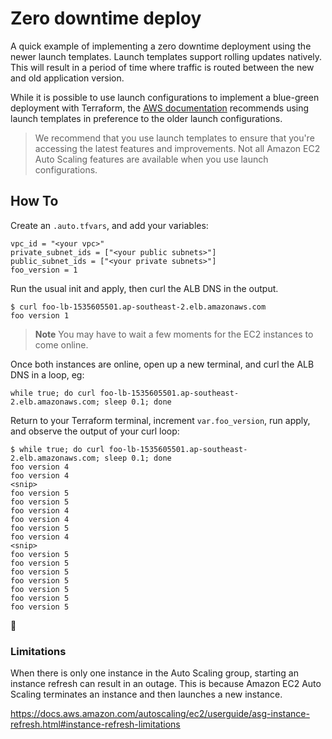 # Zero downtime deploy
A quick example of implementing a zero downtime deployment using the newer launch templates. Launch templates support rolling updates natively. This will result in a period of time where traffic is routed between the new and old application version.

While it is possible to use launch configurations to implement a blue-green deployment with Terraform, the [AWS documentation](https://docs.aws.amazon.com/autoscaling/ec2/userguide/launch-templates.html) recommends using launch templates in preference to the older launch configurations.
> We recommend that you use launch templates to ensure that you're accessing the latest features and improvements. Not all Amazon EC2 Auto Scaling features are available when you use launch configurations.


## How To
Create an `.auto.tfvars`, and add your variables:
```
vpc_id = "<your vpc>"
private_subnet_ids = ["<your public subnets>"]
public_subnet_ids = ["<your private subnets>"]
foo_version = 1

```

Run the usual init and apply, then curl the ALB DNS in the output.
```
$ curl foo-lb-1535605501.ap-southeast-2.elb.amazonaws.com
foo version 1
```
> **Note**
> You may have to wait a few moments for the EC2 instances to come online.


Once both instances are online, open up a new terminal, and curl the ALB DNS in a loop, eg:
```
while true; do curl foo-lb-1535605501.ap-southeast-2.elb.amazonaws.com; sleep 0.1; done
```

Return to your Terraform terminal, increment `var.foo_version`, run apply, and observe the output of your curl loop:
```
$ while true; do curl foo-lb-1535605501.ap-southeast-2.elb.amazonaws.com; sleep 0.1; done
foo version 4
foo version 4
<snip>
foo version 5
foo version 5
foo version 4
foo version 4
foo version 5
foo version 4
<snip>
foo version 5
foo version 5
foo version 5
foo version 5
foo version 5
foo version 5
foo version 5
```

🎉️


### Limitations
When there is only one instance in the Auto Scaling group, starting an instance refresh can result in an outage. This is because Amazon EC2 Auto Scaling terminates an instance and then launches a new instance.

https://docs.aws.amazon.com/autoscaling/ec2/userguide/asg-instance-refresh.html#instance-refresh-limitations
